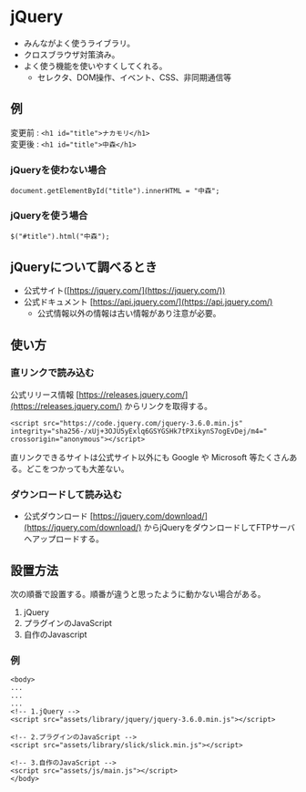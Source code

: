 # jQuery

- みんながよく使うライブラリ。
- クロスブラウザ対策済み。
- よく使う機能を使いやすくしてくれる。
  - セレクタ、DOM操作、イベント、CSS、非同期通信等

## 例
変更前 : `<h1 id="title">ナカモリ</h1>`<br>
変更後 : `<h1 id="title">中森</h1>`

### jQueryを使わない場合

    document.getElementById("title").innerHTML = "中森";

### jQueryを使う場合

    $("#title").html("中森");


## jQueryについて調べるとき

- 公式サイト([https://jquery.com/](https://jquery.com/))
- 公式ドキュメント [https://api.jquery.com/](https://api.jquery.com/)
  - 公式情報以外の情報は古い情報があり注意が必要。

## 使い方

### 直リンクで読み込む

公式リリース情報 [https://releases.jquery.com/](https://releases.jquery.com/) からリンクを取得する。


````
<script src="https://code.jquery.com/jquery-3.6.0.min.js" integrity="sha256-/xUj+3OJU5yExlq6GSYGSHk7tPXikynS7ogEvDej/m4=" crossorigin="anonymous"></script>
````

  直リンクできるサイトは公式サイト以外にも Google や Microsoft 等たくさんある。どこをつかっても大差ない。

### ダウンロードして読み込む

 - 公式ダウンロード [https://jquery.com/download/](https://jquery.com/download/) からjQueryをダウンロードしてFTPサーバへアップロードする。


## 設置方法

次の順番で設置する。順番が違うと思ったように動かない場合がある。

1. jQuery
2. プラグインのJavaScript
3. 自作のJavascript


### 例

    <body>
    ...
    ...
    ...
    <!-- 1.jQuery -->
    <script src="assets/library/jquery/jquery-3.6.0.min.js"></script>

    <!-- 2.プラグインのJavaScript -->
    <script src="assets/library/slick/slick.min.js"></script>

    <!-- 3.自作のJavaScript -->
    <script src="assets/js/main.js"></script>
    </body>
